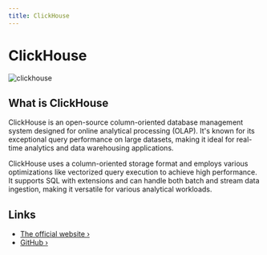 ```yaml
---
title: ClickHouse
---
```


# ClickHouse

 ![clickhouse](/images/database-logos/clickhouse.png)

## What is ClickHouse

ClickHouse is an open-source column-oriented database management system designed for online analytical processing (OLAP). It's known for its exceptional query performance on large datasets, making it ideal for real-time analytics and data warehousing applications.

ClickHouse uses a column-oriented storage format and employs various optimizations like vectorized query execution to achieve high performance. It supports SQL with extensions and can handle both batch and stream data ingestion, making it versatile for various analytical workloads.

## Links

- [The official website ›](https://clickhouse.com/)
- [GitHub ›](https://github.com/ClickHouse/ClickHouse)